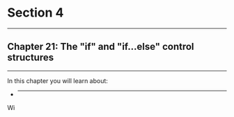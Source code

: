 # Section 4

---

## Chapter 21: The "if" and "if...else" control structures

---

In this chapter you will learn about:

* ---

Wi

